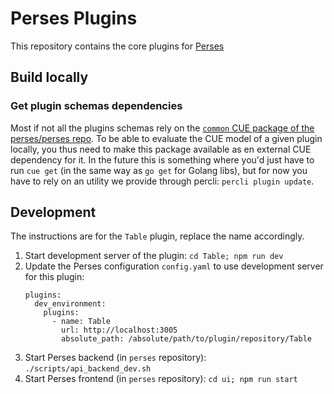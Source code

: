 # Perses Plugins

This repository contains the core plugins for [Perses](https://github.com/perses/perses)

## Build locally

### Get plugin schemas dependencies

Most if not all the plugins schemas rely on the [`common` CUE package of the perses/perses repo](https://github.com/perses/perses/tree/main/cue/schemas/common). To be able to evaluate the CUE model of a given plugin locally, you thus need to make this package available as en external CUE dependency for it. In the future this is something where you'd just have to run `cue get` (in the same way as `go get` for Golang libs), but for now you have to rely on an utility we provide through percli: `percli plugin update`.

## Development

The instructions are for the `Table` plugin, replace the name accordingly.

1. Start development server of the plugin: `cd Table; npm run dev`
1. Update the Perses configuration `config.yaml` to use development server for this plugin:
   ```
   plugins:
     dev_environment:
       plugins:
         - name: Table
           url: http://localhost:3005
           absolute_path: /absolute/path/to/plugin/repository/Table
   ```
1. Start Perses backend (in `perses` repository): `./scripts/api_backend_dev.sh`
1. Start Perses frontend (in `perses` repository): `cd ui; npm run start`

